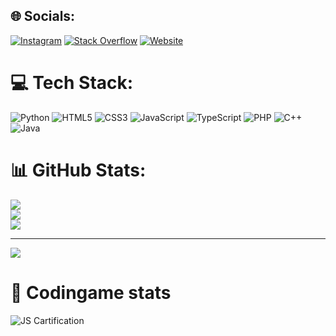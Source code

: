
## 🌐 Socials:
[![Instagram](https://img.shields.io/badge/Instagram-%23E4405F.svg?logo=Instagram&logoColor=white)](https://instagram.com/matis.goubard) [![Stack Overflow](https://img.shields.io/badge/-Stackoverflow-FE7A16?logo=stack-overflow&logoColor=white)](https://stackoverflow.com/users/20817296) [![Website](https://img.shields.io/website?down_color=red&down_message=down&up_color=green&up_message=up&url=https%3A%2F%2Fstudio-evident.fr)](https://studio-evident.fr)

# 💻 Tech Stack:
![Python](https://img.shields.io/badge/python-3670A0?style=for-the-badge&logo=python&logoColor=ffdd54) ![HTML5](https://img.shields.io/badge/html5-%23E34F26.svg?style=for-the-badge&logo=html5&logoColor=white) ![CSS3](https://img.shields.io/badge/css3-%231572B6.svg?style=for-the-badge&logo=css3&logoColor=white) ![JavaScript](https://img.shields.io/badge/javascript-%23323330.svg?style=for-the-badge&logo=javascript&logoColor=%23F7DF1E) ![TypeScript](https://img.shields.io/badge/typescript-%23007ACC.svg?style=for-the-badge&logo=typescript&logoColor=white) ![PHP](https://img.shields.io/badge/php-%23777BB4.svg?style=for-the-badge&logo=php&logoColor=white) ![C++](https://img.shields.io/badge/c++-%2300599C.svg?style=for-the-badge&logo=c%2B%2B&logoColor=white) ![Java](https://img.shields.io/badge/java-%23ED8B00.svg?style=for-the-badge&logo=java&logoColor=white)
# 📊 GitHub Stats:
![](https://github-readme-stats.vercel.app/api?username=TheMisterObvious&theme=tokyonight&hide_border=false&include_all_commits=true&count_private=true)<br/>
![](https://github-readme-streak-stats.herokuapp.com/?user=TheMisterObvious&theme=tokyonight&hide_border=false)<br/>
![](https://github-readme-stats.vercel.app/api/top-langs/?username=TheMisterObvious&theme=tokyonight&hide_border=false&include_all_commits=true&count_private=true&layout=compact)

---
[![](https://visitcount.itsvg.in/api?id=TheMisterObvious&icon=5&color=0)](https://visitcount.itsvg.in)

# 📜 Codingame stats
![JS Cartification](https://www.codingame.com/certification/WZ7oedQXbRYokpv9l_gGhg)
